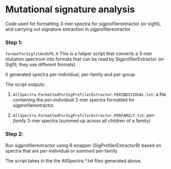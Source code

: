# Mutational signature analysis
Code used for formatting 3-mer spectra for sigprofilerextractor (or sigfit), and carrying out signature extraction in sigprofilerextractor

### Step 1: 
`formatForSigfitAndSPE.R`
This is a helper script that converts a 3-mer mutation spectrum into formats that can be read by SigprofilerExtractor (or Sigfit; they use different formats)

It generated spectra per-individual, per-family and per-group

The script outputs:

1. `AllSpectra.FormattedForSigProfilerExtractor.PERINDIVIDUAL.txt`: a file containing the *per-individual* 3-mer spectra formatted for sigprofilerextractor.

2. `AllSpectra.FormattedForSigProfilerExtractor.PERFAMILY.txt`: *per-family* 3-mer spectra (summed up across all children of a family)

### Step 2:

Run sigprofilerextractor using R wrapper (SigProfilerExtractorR) based on spectra that are per-individual or summed per-family

The script takes in the the AllSpectra.*.txt files generated above. 